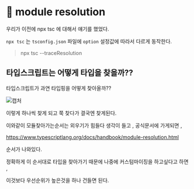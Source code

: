 # 📌 module resolution

우리가 이전에 npx tsc 에 대해서 얘기를 했었다.

`npx tsc` 는 `tsconfig.json` 파일에 `option` 설정값에 따라서 다르게 동작한다.

> npx tsc --traceResolution

## 타입스크립트는 어떻게 타입을 찾을까??

타입스크립트가 과연 타입핑을 어떻게 찾아올까??


![캡처](/Users/dujak/Desktop/path.png)

이렇게 하나씩 찾게 되고 쭉 찾다가 결국엔 찾게된다.

이와같이 모듈찾아가는순서는 외우기가 힘들다 생각이 들고 , 공식문서에 가게되면 ,

https://www.typescriptlang.org/docs/handbook/module-resolution.html

순서가 나와있다.

정확하게 이 순서대로 타입을 찾아가기 때문에 나중에 커스텀마이징을 하고싶다고 하면 , 

이것보다 우선순위가 높은것을 하나 건들면 된다.
